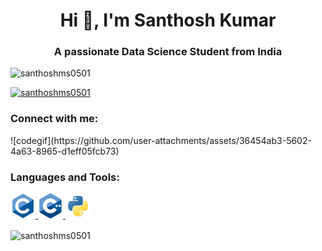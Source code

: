 <h1 align="center">Hi 👋, I'm Santhosh Kumar</h1>
<h3 align="center">A passionate Data Science Student from India</h3>

<p align="left"> <img src="https://komarev.com/ghpvc/?username=santhoshms0501&label=Profile%20views&color=0e75b6&style=flat" alt="santhoshms0501" /> </p>

<p align="left"> <a href="https://github.com/ryo-ma/github-profile-trophy"><img src="https://github-profile-trophy.vercel.app/?username=santhoshms0501" alt="santhoshms0501" /></a> </p>

<h3 align="left">Connect with me:</h3>
<p align="left">
</p>
![codegif](https://github.com/user-attachments/assets/36454ab3-5602-4a63-8965-d1eff05fcb73)

<h3 align="left">Languages and Tools:</h3>
<p align="left"> <a href="https://www.cprogramming.com/" target="_blank" rel="noreferrer"> <img src="https://raw.githubusercontent.com/devicons/devicon/master/icons/c/c-original.svg" alt="c" width="40" height="40"/> </a> <a href="https://www.w3schools.com/cpp/" target="_blank" rel="noreferrer"> <img src="https://raw.githubusercontent.com/devicons/devicon/master/icons/cplusplus/cplusplus-original.svg" alt="cplusplus" width="40" height="40"/> </a> <a href="https://www.python.org" target="_blank" rel="noreferrer"> <img src="https://raw.githubusercontent.com/devicons/devicon/master/icons/python/python-original.svg" alt="python" width="40" height="40"/> </a> </p>

<p><img align="center" src="https://github-readme-stats.vercel.app/api/top-langs?username=santhoshms0501&show_icons=true&locale=en&layout=compact" alt="santhoshms0501" /></p>
